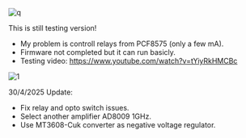 

![q](https://github.com/user-attachments/assets/ce25b431-6d24-49e7-9251-946a20a0c16d)


This is still testing version!
- My problem is controll relays from PCF8575 (only a few mA).
- Firmware not completed but it can run basicly.
- Testing video: https://www.youtube.com/watch?v=tYiyRkHMCBc




![1](https://github.com/user-attachments/assets/496fe625-cd69-421c-939b-9c9eeff3086e)




30/4/2025 Update:
- Fix relay and opto switch issues.
- Select another amplifier AD8009 1GHz.
- Use MT3608-Cuk converter as negative voltage regulator.
